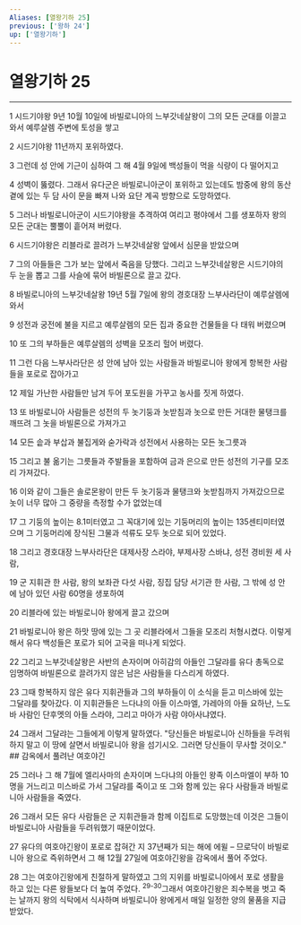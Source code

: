 ```yaml
---
Aliases: [열왕기하 25]
previous: ['왕하 24']
up: ['열왕기하']
---
```

# 열왕기하 25

***


1 시드기야왕 9년 10월 10일에 바빌로니아의 느부갓네살왕이 그의 모든 군대를 이끌고 와서 예루살렘 주변에 토성을 쌓고 

2 시드기야왕 11년까지 포위하였다. 

3 그런데 성 안에 기근이 심하여 그 해 4월 9일에 백성들이 먹을 식량이 다 떨어지고 

4 성벽이 뚫렸다. 그래서 유다군은 바빌로니아군이 포위하고 있는데도 밤중에 왕의 동산 곁에 있는 두 담 사이 문을 빠져 나와 요단 계곡 방향으로 도망하였다. 

5 그러나 바빌로니아군이 시드기야왕을 추격하여 여리고 평야에서 그를 생포하자 왕의 모든 군대는 뿔뿔이 흩어져 버렸다. 

6 시드기야왕은 리블라로 끌려가 느부갓네살왕 앞에서 심문을 받았으며 

7 그의 아들들은 그가 보는 앞에서 죽음을 당했다. 그리고 느부갓네살왕은 시드기야의 두 눈을 뽑고 그를 사슬에 묶어 바빌론으로 끌고 갔다. 

8 바빌로니아의 느부갓네살왕 19년 5월 7일에 왕의 경호대장 느부사라단이 예루살렘에 와서 

9 성전과 궁전에 불을 지르고 예루살렘의 모든 집과 중요한 건물들을 다 태워 버렸으며 

10 또 그의 부하들은 예루살렘의 성벽을 모조리 헐어 버렸다. 

11 그런 다음 느부사라단은 성 안에 남아 있는 사람들과 바빌로니아 왕에게 항복한 사람들을 포로로 잡아가고 

12 제일 가난한 사람들만 남겨 두어 포도원을 가꾸고 농사를 짓게 하였다. 

13 또 바빌로니아 사람들은 성전의 두 놋기둥과 놋받침과 놋으로 만든 거대한 물탱크를 깨뜨려 그 놋을 바빌론으로 가져가고 

14 모든 솥과 부삽과 불집게와 숟가락과 성전에서 사용하는 모든 놋그릇과 

15 그리고 불 옮기는 그릇들과 주발들을 포함하여 금과 은으로 만든 성전의 기구를 모조리 가져갔다. 

16 이와 같이 그들은 솔로몬왕이 만든 두 놋기둥과 물탱크와 놋받침까지 가져갔으므로 놋이 너무 많아 그 중량을 측정할 수가 없었는데 

17 그 기둥의 높이는 8.1미터였고 그 꼭대기에 있는 기둥머리의 높이는 135센티미터였으며 그 기둥머리에 장식된 그물과 석류도 모두 놋으로 되어 있었다. 

18 그리고 경호대장 느부사라단은 대제사장 스라야, 부제사장 스바냐, 성전 경비원 세 사람, 

19 군 지휘관 한 사람, 왕의 보좌관 다섯 사람, 징집 담당 서기관 한 사람, 그 밖에 성 안에 남아 있던 사람 60명을 생포하여 

20 리블라에 있는 바빌로니아 왕에게 끌고 갔으며 

21 바빌로니아 왕은 하맛 땅에 있는 그 곳 리블라에서 그들을 모조리 처형시켰다. 이렇게 해서 유다 백성들은 포로가 되어 고국을 떠나게 되었다. 

22 그리고 느부갓네살왕은 사반의 손자이며 아히감의 아들인 그달랴를 유다 총독으로 임명하여 바빌론으로 끌려가지 않은 남은 사람들을 다스리게 하였다. 

23 그때 항복하지 않은 유다 지휘관들과 그의 부하들이 이 소식을 듣고 미스바에 있는 그달랴를 찾아갔다. 이 지휘관들은 느다냐의 아들 이스마엘, 가레아의 아들 요하난, 느도바 사람인 단후멧의 아들 스라야, 그리고 마아가 사람 야아사냐였다. 

24 그래서 그달랴는 그들에게 이렇게 말하였다. "당신들은 바빌로니아 신하들을 두려워하지 말고 이 땅에 살면서 바빌로니아 왕을 섬기시오. 그러면 당신들이 무사할 것이오." ## 감옥에서 풀려난 여호야긴 

25 그러나 그 해 7월에 엘리사마의 손자이며 느다냐의 아들인 왕족 이스마엘이 부하 10명을 거느리고 미스바로 가서 그달랴를 죽이고 또 그와 함께 있는 유다 사람들과 바빌로니아 사람들을 죽였다. 

26 그래서 모든 유다 사람들은 군 지휘관들과 함께 이집트로 도망했는데 이것은 그들이 바빌로니아 사람들을 두려워했기 때문이었다. 

27 유다의 여호야긴왕이 포로로 잡혀간 지 37년째가 되는 해에 에윌 – 므로닥이 바빌로니아 왕으로 즉위하면서 그 해 12월 27일에 여호야긴왕을 감옥에서 풀어 주었다. 

28 그는 여호야긴왕에게 친절하게 말하였고 그의 지위를 바빌로니아에서 포로 생활을 하고 있는 다른 왕들보다 더 높여 주었다. <sup class="versenum">29-30</sup>그래서 여호야긴왕은 죄수복을 벗고 죽는 날까지 왕의 식탁에서 식사하며 바빌로니아 왕에게서 매일 일정한 양의 물품을 지급받았다.
